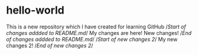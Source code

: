 # hello-world
This is a new repository which I have created for learning GitHub
/*Start of changes addded to README.md*/
My changes are here!
New changes!
/*End of changes addded to README.md*/
/*Start of new changes 2*/
My new changes 2!
/*End of new changes 2*/
